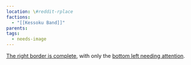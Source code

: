 ```yaml
---
location: \#reddit-rplace
factions:
  - "[[Kessoku Band]]"
parents: 
tags:
  - needs-image
---
```

[The right border is complete](https://discord.com/channels/1093664259273130084/1131230952119615600/1131584778764824586), with only the [bottom left needing attention](https://discord.com/channels/1093664259273130084/1131230952119615600/1131584942569160735).